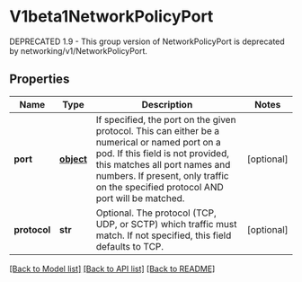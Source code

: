 # V1beta1NetworkPolicyPort

DEPRECATED 1.9 - This group version of NetworkPolicyPort is deprecated by networking/v1/NetworkPolicyPort.
## Properties
Name | Type | Description | Notes
------------ | ------------- | ------------- | -------------
**port** | [**object**](.md) | If specified, the port on the given protocol.  This can either be a numerical or named port on a pod.  If this field is not provided, this matches all port names and numbers. If present, only traffic on the specified protocol AND port will be matched. | [optional] 
**protocol** | **str** | Optional.  The protocol (TCP, UDP, or SCTP) which traffic must match. If not specified, this field defaults to TCP. | [optional] 

[[Back to Model list]](../README.md#documentation-for-models) [[Back to API list]](../README.md#documentation-for-api-endpoints) [[Back to README]](../README.md)


